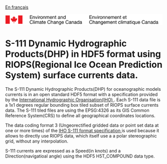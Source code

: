 [En français](readme_riops_S111-datamart-alpha_fr.md)

![ECCC logo](../../img_eccc-logo.png)

# S-111 Dynamic Hydrographic Products(DHP) in HDF5 format using RIOPS(Regional Ice Ocean Prediction System) surface currents data. 

The S-111 Dynamic Hydrographic Products(DHP) for oceanographic models currents is in an open standard HDF5 format with a specification provided by the [ International Hydrographic Organisation(IHO) ](https://iho.int). Each S-111 data file is a 1x1 degrees regular bounding box tiled subset of RIOPS surface currents data. The S-111 tiled files are using the EPSG:4326 as its GIS Common Reference System(CRS) to define all geographical coordinates locations.

The data coding format 3 (Ungeorectified gridded data or point set data at one or more times) of the [ IHO S-111 format specification ](http://registry.iho.int/beta/productspec/view.do?idx=168&product_ID=S-111&statusS=5&domainS=ALL&category=product_ID&searchValue=) is used because it allows to directly use RIOPS data, which itself use a a polar stereographic grid, without any interpolation.

S-111 currents are expressed as a Speed(in knots) and a Direction(navigatioal angle) using the HDF5 H5T_COMPOUND data type.